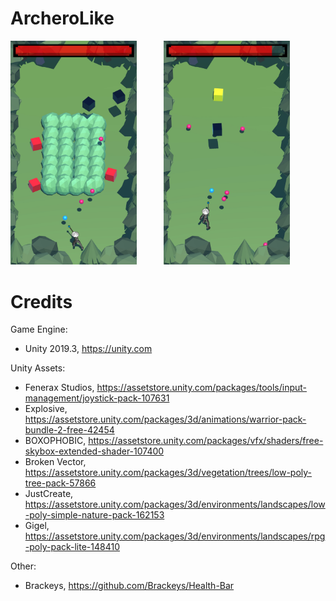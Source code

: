 # ArcheroLike

<img src="Screenshots/Screenshot1.jpg" width="40%"> &nbsp; &nbsp; &nbsp; &nbsp; &nbsp; <img src="Screenshots/Screenshot2.jpg" width="40%">

# Credits

Game Engine: 
 - Unity 2019.3, https://unity.com

Unity Assets:
 - Fenerax Studios, https://assetstore.unity.com/packages/tools/input-management/joystick-pack-107631
 - Explosive, https://assetstore.unity.com/packages/3d/animations/warrior-pack-bundle-2-free-42454
 - BOXOPHOBIC, https://assetstore.unity.com/packages/vfx/shaders/free-skybox-extended-shader-107400
 - Broken Vector, https://assetstore.unity.com/packages/3d/vegetation/trees/low-poly-tree-pack-57866
 - JustCreate, https://assetstore.unity.com/packages/3d/environments/landscapes/low-poly-simple-nature-pack-162153
 - Gigel, https://assetstore.unity.com/packages/3d/environments/landscapes/rpg-poly-pack-lite-148410

Other:
 -  Brackeys, https://github.com/Brackeys/Health-Bar


